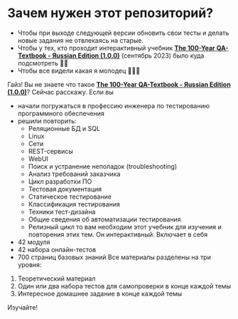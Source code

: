 # Зачем нужен этот репозиторий?

- Чтобы при выходе следующей версии обновить свои тесты и делать новые задания не отвлекаясь на старые.
- Чтобы у тех, кто проходит  интерактивный учебник **[The 100-Year QA-Textbook - Яussian Edition (1.0.0)](https://mentorpiece.ru/textbook/)** (сентябрь 2023) было куда подсмотреть 🤩🧐
- Чтобы все видели какая я молодец 💃🤳💥


Гайз! Вы не знаете что такое **[The 100-Year QA-Textbook - Яussian Edition (1.0.0)](https://mentorpiece.ru/textbook/)**?
Сейчас расскажу.
Если вы 
- начали погружаться в профессию инженера по тестированию программного обеспечения
- решили повторить:
	- Реляционные БД и SQL
	- Linux
	- Сети
	- REST-сервисы
	- WebUI
	- Поиск и устранение неполадок (troubleshooting)
	- Анализ требований заказчика
	- Цикл разработки ПО
	- Тестовая документация
	- Статическое тестирование
	- Классификация тестирования
	- Техники тест-дизайна
	- Общие сведения об автоматизации тестирования
	- Релизный цикл
то вам необходим этот учебник для изучения и повторения этих тем.
Он интерактивный. Включает в себя 
- 42 модуля
- 42 набора онлайн-тестов
- 700 страниц базовых знаний
Все материалы разделены на три уровня:
1. Теоретический материал
2. Один или два набора тестов для самопроверки в конце каждой темы
3. Интересное домашнее задание в конце каждой темы

Изучайте!







